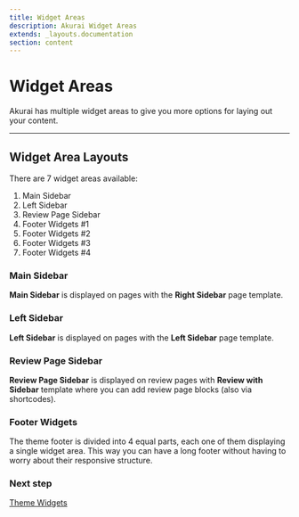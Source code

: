 ```yaml
---
title: Widget Areas
description: Akurai Widget Areas
extends: _layouts.documentation
section: content
---
```


# Widget Areas

Akurai has multiple widget areas to give you more options for laying out your content.

---

## Widget Area Layouts

There are 7 widget areas available:

1. Main Sidebar
2. Left Sidebar
3. Review Page Sidebar
4. Footer Widgets #1
5. Footer Widgets #2
6. Footer Widgets #3
7. Footer Widgets #4

### Main Sidebar

**Main Sidebar** is displayed on pages with the **Right Sidebar** page template.

### Left Sidebar

**Left Sidebar** is displayed on pages with the **Left Sidebar** page template.

### Review Page Sidebar

**Review Page Sidebar** is displayed on review pages with **Review with Sidebar** template where you can add review page blocks (also via shortcodes).

### Footer Widgets

The theme footer is divided into 4 equal parts, each one of them displaying a single widget area.
This way you can have a long footer without having to worry about their responsive structure.

### Next step

[Theme Widgets](/docs/akurai/widgets/)

